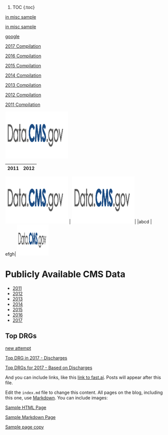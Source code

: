 1. TOC
{:toc}

[in misc sample](http://mvigoda.github.io/Summaries/In_Misc_sample.html) 

[in misc sample](http://michaelvigoda.com//Summaries/In_Misc_sample.html) 


[google](http://google.com) 



[2017 Compilation](http://mvigoda.github.io/datasets/Year_2017/one_in_Year_2017.html)

[2016 Compilation](http://mvigoda.github.io/datasets/Year_2016/one_in_Year_2016.html)

[2015 Compilation](http://mvigoda.github.io/datasets/Year_2015/one_in_Year_2015.html)

[2014 Compilation](http://mvigoda.github.io/datasets/Year_2014/one_in_Year_2014.html)

[2013 Compilation](http://mvigoda.github.io/datasets/Year_2013/one_in_Year_2013.html)

[2012 Compilation](http://mvigoda.github.io/datasets/Year_2012/one_in_Year_2012.html)

[2011 Compilation](http://mvigoda.github.io/datasets/Year_2011/one_in_Year_2011.html)





<a href="https://data.cms.gov/Medicare-Inpatient/Inpatient-Prospective-Payment-System-IPPS-Provider/tcsp-6e99" target="_blank">
      <IMG SRC="/images/CMS Data-dot-gov logo.png"  width="200" height="150" ALT="image"/>

</a>








|2011            |  2012 |
:-------------------------:|:-------------------------:
<a href="https://data.cms.gov/Medicare-Inpatient/Inpatient-Prospective-Payment-System-IPPS-Provider/tcsp-6e99" target="_blank">
      <IMG SRC="/images/CMS Data-dot-gov logo.png"  width="200" height="150" ALT="image"/></a> | <a href="https://data.cms.gov/Medicare-Inpatient/Inpatient-Prospective-Payment-System-IPPS-Provider/tcsp-6e99" target="_blank">
      <IMG SRC="/images/CMS Data-dot-gov logo.png"  width="200" height="150" ALT="image"/></a>|
|abcd | efgh|







<a href="https://data.cms.gov/Medicare-Inpatient/Inpatient-Prospective-Payment-System-IPPS-Provider/tcsp-6e99" target="_blank">
      <IMG SRC="/images/CMS Data-dot-gov logo.png"  width="100" height="100" ALT="image"/>
</a>





 


# Publicly Available CMS Data

* [2011](https://data.cms.gov/Medicare-Inpatient/Inpatient-Prospective-Payment-System-IPPS-Provider/97k6-zzx3)  
* [2012](https://data.cms.gov/Medicare-Inpatient/Inpatient-Prospective-Payment-System-IPPS-Provider/xpsg-6hup)  
* [2013](https://data.cms.gov/Medicare-Inpatient/Inpatient-Prospective-Payment-System-IPPS-Provider/kd35-nmmt)  
* [2014](https://data.cms.gov/Medicare-Inpatient/Inpatient-Prospective-Payment-System-IPPS-Provider/9zmi-76w9)    
* [2015](https://data.cms.gov/Medicare-Inpatient/Inpatient-Prospective-Payment-System-IPPS-Provider/w2du-it53)    
* [2016](https://data.cms.gov/Medicare-Inpatient/Inpatient-Prospective-Payment-System-IPPS-Provider/fm2n-hjj6)  
* [2017](https://data.cms.gov/Medicare-Inpatient/Inpatient-Prospective-Payment-System-IPPS-Provider/tcsp-6e99)  



## Top DRGs

[new attempt](http://michaelvigoda.com/datasets/Discharges/Top_Discharges_2017.md)  



[Top DRG in 2017 - Discharges](http://mvigoda.github.io/datasets/Discharges/Top_DRGs_charts.html)  

 
[Top DRGs for 2017 - Based on Discharges](http://mvigoda.github.io/Top_Discharges_2017.md)


And you can include links, like this [link to fast.ai](https://www.fast.ai). Posts will appear after this file. 



Edit the `index.md` file to change this content. All pages on the blog, including this one, use [Markdown](https://guides.github.com/features/mastering-markdown/). You can include images:


[Sample HTML Page](http://mvigoda.github.io/Summaries/Sample_HTML_Page.html)  

[Sample Markdown Page](http://mvigoda.github.io/Summaries/In_Misc_sample.md) 

[Sample page copy](http://mvigoda.github.io/_posts/sample_page_copy.md)




